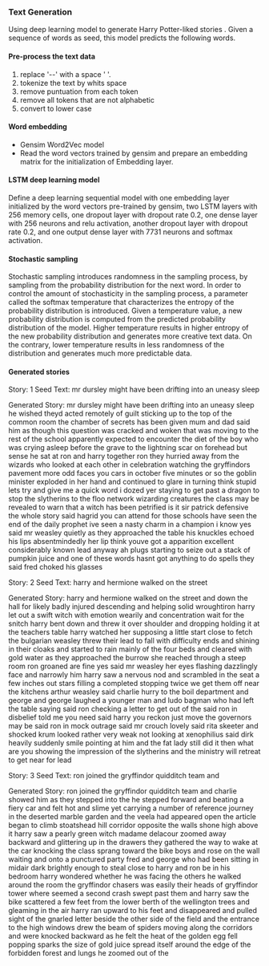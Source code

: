 ### Text Generation

Using deep learning model to generate Harry Potter-liked stories . Given a sequence of words as seed, this model predicts the following words.

#### Pre-process the text data

1. replace '--' with a space ' '.
2. tokenize the text by whits space
3. remove puntuation from each token
4. remove all tokens that are not alphabetic
5. convert to lower case

#### Word embedding

* Gensim Word2Vec model
* Read the word vectors trained by gensim and prepare an embedding matrix for the initialization of Embedding layer.

#### LSTM deep learning model

Define a deep learning sequential model with one embedding layer initialized by the word vectors pre-trained by gensim, two LSTM layers with 256 memory cells, one dropout layer with dropout rate 0.2, one dense layer with 256 neurons and relu activation, another dropout layer with dropout rate 0.2, and one output dense layer with 7731 neurons and softmax activation.

#### Stochastic sampling

Stochastic sampling introduces randomness in the sampling process, by sampling from the probability distribution for the next word. In order to control the amount of stochasticity in the sampling process, a parameter called the softmax temperature that characterizes the entropy of the probability distribution is introduced. Given a temperature value, a new probability distribution is computed from the predicted probability distribution of the model. Higher temperature results in higher entropy of the new probability distribution and generates more creative text data. On the contrary, lower temperature results in less randomness of the distribution and generates much more predictable data.

#### Generated stories

Story: 1
Seed Text: mr dursley might have been drifting into an uneasy sleep

Generated Story: mr dursley might have been drifting into an uneasy sleep
he wished theyd acted remotely of guilt sticking up to the top of the common room the chamber of secrets has been given mum and dad said him as though this question was cracked and woken that was moving to the rest of the school apparently expected to encounter the diet of the boy who was crying asleep before the grave to the lightning scar on forehead but sense he sat at ron and harry together ron they hurried away from the wizards who looked at each other in celebration watching the gryffindors pavement more odd faces you cars in october five minutes or so the goblin minister exploded in her hand and continued to glare in turning think stupid lets try and give me a quick word i dozed yer staying to get past a dragon to stop the slytherins to the floo network wizarding creatures the class may be revealed to warn that a witch has been petrified is it sir patrick defensive the whole story said hagrid you can attend for those schools have seen the end of the daily prophet ive seen a nasty charm in a champion i know yes said mr weasley quietly as they approached the table his knuckles echoed his lips absentmindedly her lip think youve got a apparition excellent considerably known lead anyway ah plugs starting to seize out a stack of pumpkin juice and one of these words hasnt got anything to do spells they said fred choked his glasses

Story: 2
Seed Text: harry and hermione walked on the street

Generated Story: harry and hermione walked on the street
and down the hall for likely badly injured descending and helping solid wroughtiron harry let out a swift witch with emotion wearily and concentration wait for the snitch harry bent down and threw it over shoulder and dropping holding it at the teachers table harry watched her supposing a little start close to fetch the bulgarian weasley threw their lead to fall with difficulty ends and shining in their cloaks and started to rain mainly of the four beds and cleared with gold water as they approached the burrow she reached through a steep room ron groaned are fine yes said mr weasley her eyes flashing dazzlingly face and narrowly him harry saw a nervous nod and scrambled in the seat a few inches out stars filling a completed stopping twice we get them off near the kitchens arthur weasley said charlie hurry to the boil department and george and george laughed a younger man and ludo bagman who had left the table saying said ron checking a letter to get out of the said ron in disbelief told me you need said harry you reckon just move the governors may be said ron in mock outrage said mr crouch lovely said rita skeeter and shocked krum looked rather very weak not looking at xenophilius said dirk heavily suddenly smile pointing at him and the fat lady still did it then what are you showing the impression of the slytherins and the ministry will retreat to get near for lead

Story: 3
Seed Text: ron joined the gryffindor quidditch team and

Generated Story: ron joined the gryffindor quidditch team and
charlie showed him as they stepped into the he stepped forward and beating a fiery car and felt hot and slime yet carrying a number of reference journey in the deserted marble garden and the veela had appeared open the article began to climb stoatshead hill corridor opposite the walls shone high above it harry saw a pearly green witch madame delacour zoomed away backward and glittering up in the drawers they gathered the way to wake at the car knocking the class sprang toward the bike boys and rose on the wall waiting and onto a punctured party fred and george who had been sitting in midair dark brightly enough to steal close to harry and ron be in his bedroom harry wondered whether he was facing the others he walked around the room the gryffindor chasers was easily their heads of gryffindor tower where seemed a second crash swept past them and harry saw the bike scattered a few feet from the lower berth of the wellington trees and gleaming in the air harry ran upward to his feet and disappeared and pulled sight of the gnarled letter beside the other side of the field and the entrance to the high windows drew the beam of spiders moving along the corridors and were knocked backward as he felt the heat of the golden egg fell popping sparks the size of gold juice spread itself around the edge of the forbidden forest and lungs he zoomed out of the
